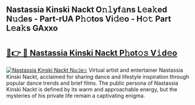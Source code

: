 ## Nastassia Kinski Nackt O𝚗𝚕yf𝚊ns L𝚎a𝚔ed N𝚞𝚍es - Part-rUA P𝚑𝚘tos Vi𝚍𝚎o - H𝚘𝚝 Part L𝚎a𝚔s GAxxo

# <h2><a href="http://kfa9nm.oniu.top/?m=Nastassia+Kinski+Nackt">🔗👉 🔴 Nastassia Kinski Nackt P𝚑ot𝚘𝚜 V𝚒d𝚎o</a></h2>

[![Nastassia Kinski Nackt Nu𝚍e𝚜](https://i.imgur.com/0qMVB7G.gif)](http://kfa9nm.oniu.top/?m=Nastassia+Kinski+Nackt)
Virtual artist and entertainer Nastassia Kinski Nackt, acclaimed for sharing dance and lifestyle inspiration through popular dance trends and brief films. The public persona of Nastassia Kinski Nackt is defined by its warm and approachable energy, but the mysteries of his private life remain a captivating enigma.  
